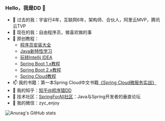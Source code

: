 ### Hello，我是DD 👋

- 🔭 过去的我：宇宙行4年，互联网6年，架构师、合伙人，阿里云MVP，腾讯云TVP
- 🌱 现在的我：自由程序员，做喜欢做的事
- 📖 原创教程：
  - [程序员安装大全](https://www.didispace.com/installation-guide/)
  - [Java新特性学习](https://www.didispace.com/java-features/)
  - [玩转Intellij IDEA](https://www.didispace.com/idea-tips/)
  - [Spring Boot 1.x教程](https://www.didispace.com/spring-boot-1/)
  - [Spring Boot 2.x教程](https://www.didispace.com/spring-boot-2/)
  - [Spring Cloud教程](https://www.didispace.com/spring-cloud/)
- 📫 我的书籍：第一本Spring Cloud中文书籍[《Spring Cloud微服务实战》](https://item.jd.com/12172344.html)
- 🤔 我的知乎：[知乎@程序猿DD](https://www.zhihu.com/people/di-yong-chao-86)
- 🧩 技术社区：[SpringForAll社区](http://spring4all.com)：Java与Spring开发者的垂直论坛
- 💬 我的微信：zyc_enjoy

![Anurag's GitHub stats](https://github-readme-stats.vercel.app/api?username=dyc87112&theme=vue-dark&show_icons=true)


